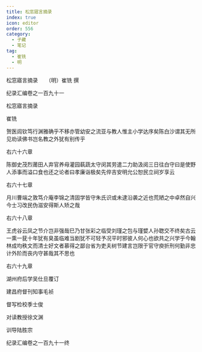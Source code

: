 ```yaml
---
title: 松窓寤言摘录
index: true
icon: editor
order: 556
category:
  - 子藏
  - 笔记
tag:
  - 崔铣
  - 明
---
```


松窓寤言摘录　　（明）崔铣 撰  

纪录汇编卷之一百九十一  

松窓寤言摘录  

崔铣  

贺医闾钦笃行渊雅确乎不移亦管幼安之流亚与教人惟主小学达序矣陈白沙谓其无所见劝读佛书岂名教之外犹有别传乎  

右六十六章  

陈御史茂烈莆田人弃官养母灌园蓻蔬太守闵其劳遣二力助汲阅三日往白守曰是使野人添事而溢口食也还之论者曰孝廉诣极矣先倅吉安明允公恕民立祠岁享云  

右六十七章  

月川曹端之敦笃介庵李锦之清固学皆守朱氏识或未逮沿袭之近也荒陋之中卓然自兴今士习改民伪滋安得斯人矫之哉  

右六十八章  

王虎谷云凤之节介岂非强哉巳乃甘张彩之临受刘瑾之包与瑾嬖人孙聦交不终矣古云一熏一莸十年犹有臭虽临难当剧犹不可轻予况平时邪彼人何心也欲共之兴学乎今翰林成均秩文而清士好文者慕得之鄙台省为吏夫树节建言岂限于官守庾折刑何勤非忠计外阶而丧内守甚哉其不思也  

右六十九章  

湖州府后学吴仕旦覆订  

建昌府督刊知事毛祯  

督写检校季士俊  

对读教授徐文渊  

训导陆胜宗  

纪录汇编卷之一百九十一终  
